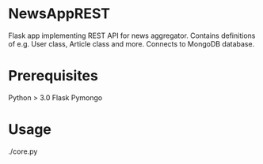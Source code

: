 # NewsAppREST

Flask app implementing REST API for news aggregator. Contains definitions of e.g. User class, Article class and more. Connects to MongoDB database.

# Prerequisites
Python > 3.0
Flask
Pymongo

# Usage
./core.py
